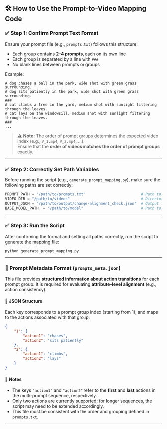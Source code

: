 ## 🛠 How to Use the Prompt-to-Video Mapping Code

### ✅ Step 1: Confirm Prompt Text Format

Ensure your prompt file (e.g., `prompts.txt`) follows this structure:

- Each group contains **2–4 prompts**, each on its own line  
- Each group is separated by a line with `###`  
- No blank lines between prompts or groups

Example:

```
A dog chases a ball in the park, wide shot with green grass surrounding.
A dog sits patiently in the park, wide shot with green grass surrounding.
###
A cat climbs a tree in the yard, medium shot with sunlight filtering through the leaves.
A cat lays on the windowsill, medium shot with sunlight filtering through the leaves.
###
...
```

> ⚠️ **Note:** The order of prompt groups determines the expected video index (e.g., `V_1.mp4`, `V_2.mp4`, ...).  
> Ensure that the **order of videos matches the order of prompt groups** exactly.

---

### ✅ Step 2: Correctly Set Path Variables

Before running the script (e.g., `generate_prompt_mapping.py`), make sure the following paths are set correctly:

```python
PROMPT_PATH = "/path/to/prompts.txt"                         # Path to your prompt text file
VIDEO_DIR = "/path/to/videos"                                # Directory containing the generated videos
OUTPUT_JSON = "/path/to/output/change-alignment_check.json"  # Output file for saving the mapping or score
BASE_MODEL_PATH  = "/path/to/model"                          # Path to Qwen-VL or CLIP model checkpoint

```

---

### ✅ Step 3: Run the Script

After confirming the format and setting all paths correctly, run the script to generate the mapping file:

```bash
python generate_prompt_mapping.py
```
---

### 🧾 Prompt Metadata Format (`prompts_meta.json`)

This file provides **structured information about action transitions** for each prompt group. It is required for evaluating **attribute-level alignment** (e.g., action consistency).

#### 📘 JSON Structure

Each key corresponds to a prompt group index (starting from 1), and maps to the actions associated with that group:

```json
{
    "1": {
        "action1": "chases",
        "action2": "sits patiently"
    },
    "2": {
        "action1": "climbs",
        "action2": "lays"
    }
}
```

#### 📌 Notes

- The keys `"action1"` and `"action2"` refer to the **first** and **last** actions in the multi-prompt sequence, respectively.
- Only two actions are currently supported; for longer sequences, the script may need to be extended accordingly.
- This file must be consistent with the order and grouping defined in `prompts.txt`.

---
